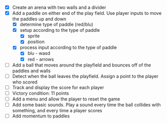 - [x] Create an arena with two walls and a divider
- [x] Add a paddle on either end of the play field. Use player inputs to move the paddles up and down
	- [x] determine type of paddle (red/blu)
	- [x] setup according to the type of paddle
		- [x] sprite
		- [x] position
	- [x] process input according to the type of paddle
		- [x] blu - wasd
		- [x] red - arrows
- [ ] Add a ball that moves around the playfield and bounces off of the paddles and walls
- [ ] Detect when the ball leaves the playfield. Assign a point to the player who scored
- [ ] Track and display the score for each player
- [ ] Victory condition: 11 points
- [ ] Add a menu and allow the player to reset the game
- [ ] Add some basic sounds. Play a sound every time the ball collides with something, and every time a player scores
- [ ] Add momentum to paddles